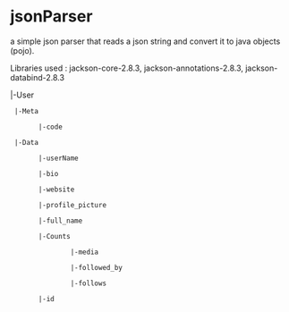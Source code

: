 # jsonParser

a simple json parser that reads a json string and convert it to java objects (pojo).

Libraries used : jackson-core-2.8.3, jackson-annotations-2.8.3, jackson-databind-2.8.3



|-User

     |-Meta

           |-code

     |-Data

           |-userName

           |-bio

           |-website

           |-profile_picture

           |-full_name

           |-Counts

                   |-media

                   |-followed_by

                   |-follows

           |-id
